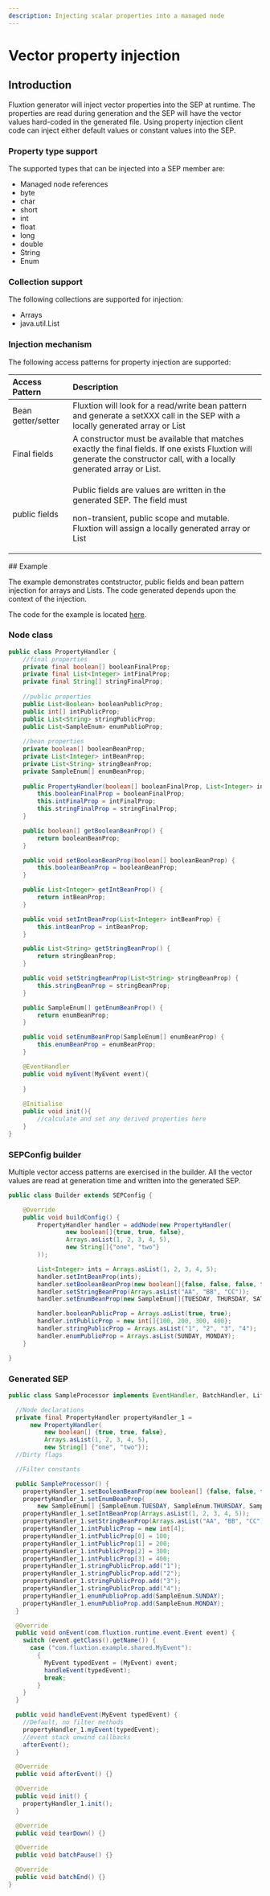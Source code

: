 ```yaml
---
description: Injecting scalar properties into a managed node
---
```


# Vector property injection

## Introduction <a id="introduction"></a>

Fluxtion generator will inject vector properties into the SEP at runtime. The properties are read during generation and the SEP will have the vector values hard-coded in the generated file. Using property injection client code can inject either default values or constant values into the SEP.

### Property type support <a id="property-type-support"></a>

The supported types that can be injected into a SEP member are:

* Managed node references
* byte
* char
* short
* int
* float
* long
* double
* String
* Enum

### Collection support

The following collections are supported for injection:

* Arrays
* java.util.List 

### Injection mechanism

The following access patterns for property injection are supported:

<table>
  <thead>
    <tr>
      <th style="text-align:left">Access Pattern</th>
      <th style="text-align:left">Description</th>
    </tr>
  </thead>
  <tbody>
    <tr>
      <td style="text-align:left">Bean getter/setter</td>
      <td style="text-align:left">Fluxtion will look for a read/write bean pattern and generate a setXXX
        call in the SEP with a locally generated array or List</td>
    </tr>
    <tr>
      <td style="text-align:left">Final fields</td>
      <td style="text-align:left">A constructor must be available that matches exactly the final fields.
        If one exists Fluxtion will generate the constructor call, with a locally
        generated array or List.</td>
    </tr>
    <tr>
      <td style="text-align:left">public fields</td>
      <td style="text-align:left">
        <p>Public fields are values are written in the generated SEP. The field must</p>
        <p>non-transient, public scope and mutable. Fluxtion will assign a locally
          generated array or List</p>
      </td>
    </tr>
  </tbody>
</table>## Example

The example demonstrates contstructor, public fields and bean pattern injection for arrays and Lists. The code generated depends upon the context of the injection.

The code for the example is located [here](https://github.com/v12technology/fluxtion/tree/develop/examples/documentation-examples/src/main/java/com/fluxtion/example/core/dependencyinjection/propertyvector).

### Node class

```java
public class PropertyHandler {
    //final properties
    private final boolean[] booleanFinalProp;
    private final List<Integer> intFinalProp;
    private final String[] stringFinalProp;
    
    //public properties
    public List<Boolean> booleanPublicProp;
    public int[] intPublicProp;
    public List<String> stringPublicProp;
    public List<SampleEnum> enumPublioProp;
    
    //bean properties
    private boolean[] booleanBeanProp;
    private List<Integer> intBeanProp;
    private List<String> stringBeanProp;
    private SampleEnum[] enumBeanProp;
    
    public PropertyHandler(boolean[] booleanFinalProp, List<Integer> intFinalProp, String[] stringFinalProp) {
        this.booleanFinalProp = booleanFinalProp;
        this.intFinalProp = intFinalProp;
        this.stringFinalProp = stringFinalProp;
    }

    public boolean[] getBooleanBeanProp() {
        return booleanBeanProp;
    }

    public void setBooleanBeanProp(boolean[] booleanBeanProp) {
        this.booleanBeanProp = booleanBeanProp;
    }

    public List<Integer> getIntBeanProp() {
        return intBeanProp;
    }

    public void setIntBeanProp(List<Integer> intBeanProp) {
        this.intBeanProp = intBeanProp;
    }

    public List<String> getStringBeanProp() {
        return stringBeanProp;
    }

    public void setStringBeanProp(List<String> stringBeanProp) {
        this.stringBeanProp = stringBeanProp;
    }

    public SampleEnum[] getEnumBeanProp() {
        return enumBeanProp;
    }

    public void setEnumBeanProp(SampleEnum[] enumBeanProp) {
        this.enumBeanProp = enumBeanProp;
    }

    @EventHandler
    public void myEvent(MyEvent event){
        
    }
    
    @Initialise
    public void init(){
        //calculate and set any derived properties here
    }
}

```

### SEPConfig builder

Multiple vector access patterns are exercised in the builder. All the vector values are read at generation time and written into the generated SEP.

```java
public class Builder extends SEPConfig {

    @Override
    public void buildConfig() {
        PropertyHandler handler = addNode(new PropertyHandler(
                new boolean[]{true, true, false},
                Arrays.asList(1, 2, 3, 4, 5),
                new String[]{"one", "two"}
        ));

        List<Integer> ints = Arrays.asList(1, 2, 3, 4, 5);
        handler.setIntBeanProp(ints);
        handler.setBooleanBeanProp(new boolean[]{false, false, false, false});
        handler.setStringBeanProp(Arrays.asList("AA", "BB", "CC"));
        handler.setEnumBeanProp(new SampleEnum[]{TUESDAY, THURSDAY, SATURDAY});

        handler.booleanPublicProp = Arrays.asList(true, true);
        handler.intPublicProp = new int[]{100, 200, 300, 400};
        handler.stringPublicProp = Arrays.asList("1", "2", "3", "4");
        handler.enumPublioProp = Arrays.asList(SUNDAY, MONDAY);
    }

}
```

### Generated SEP

```java
public class SampleProcessor implements EventHandler, BatchHandler, Lifecycle {

  //Node declarations
  private final PropertyHandler propertyHandler_1 =
      new PropertyHandler(
          new boolean[] {true, true, false},
          Arrays.asList(1, 2, 3, 4, 5),
          new String[] {"one", "two"});
  //Dirty flags

  //Filter constants

  public SampleProcessor() {
    propertyHandler_1.setBooleanBeanProp(new boolean[] {false, false, false, false});
    propertyHandler_1.setEnumBeanProp(
        new SampleEnum[] {SampleEnum.TUESDAY, SampleEnum.THURSDAY, SampleEnum.SATURDAY});
    propertyHandler_1.setIntBeanProp(Arrays.asList(1, 2, 3, 4, 5));
    propertyHandler_1.setStringBeanProp(Arrays.asList("AA", "BB", "CC"));
    propertyHandler_1.intPublicProp = new int[4];
    propertyHandler_1.intPublicProp[0] = 100;
    propertyHandler_1.intPublicProp[1] = 200;
    propertyHandler_1.intPublicProp[2] = 300;
    propertyHandler_1.intPublicProp[3] = 400;
    propertyHandler_1.stringPublicProp.add("1");
    propertyHandler_1.stringPublicProp.add("2");
    propertyHandler_1.stringPublicProp.add("3");
    propertyHandler_1.stringPublicProp.add("4");
    propertyHandler_1.enumPublioProp.add(SampleEnum.SUNDAY);
    propertyHandler_1.enumPublioProp.add(SampleEnum.MONDAY);
  }

  @Override
  public void onEvent(com.fluxtion.runtime.event.Event event) {
    switch (event.getClass().getName()) {
      case ("com.fluxtion.example.shared.MyEvent"):
        {
          MyEvent typedEvent = (MyEvent) event;
          handleEvent(typedEvent);
          break;
        }
    }
  }

  public void handleEvent(MyEvent typedEvent) {
    //Default, no filter methods
    propertyHandler_1.myEvent(typedEvent);
    //event stack unwind callbacks
    afterEvent();
  }

  @Override
  public void afterEvent() {}

  @Override
  public void init() {
    propertyHandler_1.init();
  }

  @Override
  public void tearDown() {}

  @Override
  public void batchPause() {}

  @Override
  public void batchEnd() {}
}

```



